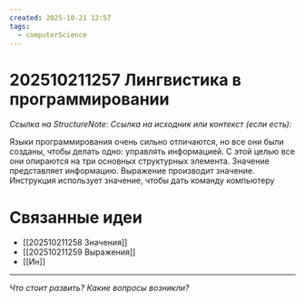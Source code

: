 ```yaml
---
created: 2025-10-21 12:57
tags:
  - computerScience
---
```

# 202510211257 Лингвистика в программировании

*Ссылка на StructureNote:*
*Ссылка на исходник или контекст (если есть):*

Языки программирования очень сильно отличаются, но все они были созданы, чтобы делать одно: управлять информацией. С этой целью все они опираются на три основных структурных элемента. Значение представляет информацию. Выражение производит значение. Инструкция использует значение, чтобы дать команду компьютеру

# Связанные идеи

- [[202510211258 Значения]]
- [[202510211259 Выражения]]
- [[Ин]]

---

*Что стоит развить? Какие вопросы возникли?*
